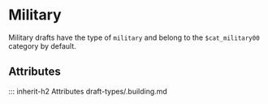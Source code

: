 # Military

Military drafts have the type of `military` and
belong to the `$cat_military00` category by default.

## Attributes
::: inherit-h2 Attributes draft-types/.building.md
